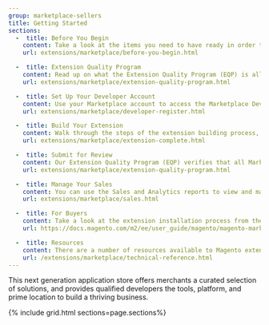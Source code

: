 ```yaml
---
group: marketplace-sellers
title: Getting Started
sections:
  -  title: Before You Begin
    content: Take a look at the items you need to have ready in order to start the extension submission process. 
    url: extensions/marketplace/before-you-begin.html

  -  title: Extension Quality Program
    content: Read up on what the Extension Quality Program (EQP) is all about.
    url: extensions/marketplace/extension-quality-program.html

  -  title: Set Up Your Developer Account
    content: Use your Marketplace account to access the Marketplace Developer Portal and  manage your profile information, product submissions, and the monthly payments you receive from sales on Magento Marketplace.
    url: extensions/marketplace/developer-register.html

  -  title: Build Your Extension
    content: Walk through the steps of the extension building process, and learn about the technical and marketing guidelines for selling extensions on Magento Marketplace.
    url: extensions/marketplace/extension-complete.html

  -  title: Submit for Review
    content: Our Extension Quality Program (EQP) verifies that all Marketplace extensions meet Magento quality standards and best practices.
    url: extensions/marketplace/extension-quality-program.html

  -  title: Manage Your Sales
    content: You can use the Sales and Analytics reports to view and manage your extension sales information.
    url: extensions/marketplace/sales.html

  -  title: For Buyers
    content: Take a look at the extension installation process from the standpoint of a customer.
    url: https://docs.magento.com/m2/ee/user_guide/magento/magento-marketplace.html

  -  title: Resources
    content: There are a number of resources available to Magento extension developers and buyers.
    url: /extensions/marketplace/technical-reference.html
---
```


This next generation application store offers merchants a curated selection of solutions, and provides qualified developers the tools, platform, and prime location to build a thriving business.

{% include grid.html sections=page.sections%}
